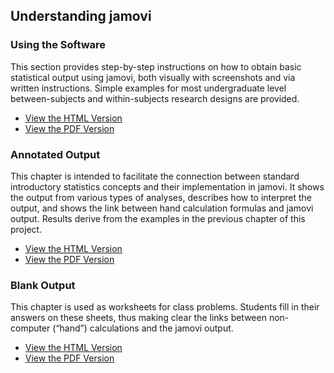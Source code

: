 ## Understanding jamovi 

### Using the Software

This section provides step-by-step instructions on how to obtain basic statistical output using jamovi, both visually with screenshots and via written instructions. Simple examples for most undergraduate level between-subjects and within-subjects research designs are provided.

- [View the HTML Version](./using-software/)
- [View the PDF Version](./Sourcebook-jamovi-UsingSoftware.pdf)

### Annotated Output

This chapter is intended to facilitate the connection between standard introductory statistics concepts and their implementation in jamovi. It shows the output from various types of analyses, describes how to interpret the output, and shows the link between hand calculation formulas and jamovi output. Results derive from the examples in the previous chapter of this project.

- [View the HTML Version](./annotated-output/)
- [View the PDF Version](./Sourcebook-jamovi-AnnotatedOutput.pdf)

### Blank Output

This chapter is used as worksheets for class problems. Students fill in their answers on these sheets, thus making clear the links between non-computer (“hand”) calculations and the jamovi output.

- [View the HTML Version](./blank-output/)
- [View the PDF Version](./Sourcebook-jamovi-BlankOutput.pdf)
